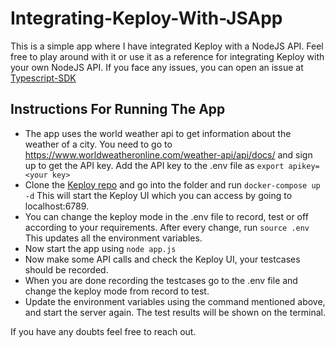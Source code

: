 # Integrating-Keploy-With-JSApp
This is a simple app where I have integrated Keploy with a NodeJS API. Feel free to play around with it or use it as a reference for integrating Keploy with your own NodeJS API.
If you face any issues, you can open an issue at [Typescript-SDK](https://github.com/keploy/typescript-sdk)

## Instructions For Running The App
- The app uses the world weather api to get information about the weather of a city. You need to go to https://www.worldweatheronline.com/weather-api/api/docs/
and sign up to get the API key. Add the API key to the .env file as 
``` export apikey= <your key> ```
- Clone the [Keploy repo](https://github.com/keploy/keploy) and go into the folder and run
``` docker-compose up -d ```
This will start the Keploy UI which you can access by going to localhost:6789.
- You can change the keploy mode in the .env file to record, test or off according to your requirements. After every change, run 
``` source .env ```
This updates all the environment variables.
- Now start the app using 
``` node app.js ```
- Now make some API calls and check the Keploy UI, your testcases should be recorded.
- When you are done recording the testcases go to the .env file and change the keploy mode from record to test.
- Update the environment variables using the command mentioned above, and start the server again. The test results will be shown on the terminal.

If you have any doubts feel free to reach out.
